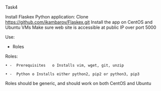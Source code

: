 Task4

Install Flaskex Python application: 
Clone https://github.com/ikambarov/Flaskex.git
Install the app on CentOS and Ubuntu VMs
Make sure web site is accessible at public IP over port 5000 

Use:

- Roles 

Roles:

	• -  Prerequisites   o Installs vim, wget, git, unzip 

	• -  Python o Installs either python2, pip2 or python3, pip3

    
Roles should be generic, and should work on both CentOS and Ubuntu 

